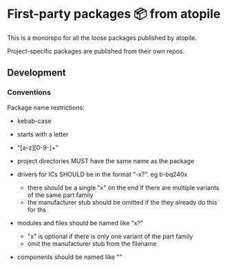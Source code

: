 # First-party packages 📦 from atopile

This is a monorepo for all the loose packages published by atopile.

Project-specific packages are published from their own repos.


## Development

### Conventions

Package name restrictions:
- kebab-case
- starts with a letter
- "[a-z][0-9\-]+"

- project directories MUST have the same name as the package

- drivers for ICs SHOULD be in the format "<manufacturer-stub>-<part-family>x?". eg ti-bq240x
  - there should be a single "x" on the end if there are multiple variants of the same part family
  - the manufacturer stub should be omitted if the they already do this for ths

- modules and files should be named like "<part-family>x?"
  - "x" is optional if there is only one variant of the part family
  - omit the manufacturer stub from the filename

- components should be named like "<part-id>"

